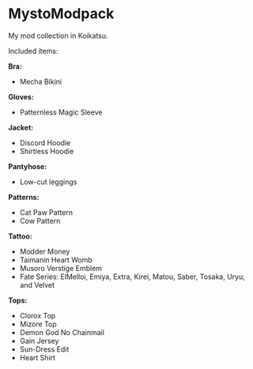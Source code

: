 # MystoModpack
My mod collection in Koikatsu.

Included items:

**Bra:**
* Mecha Bikini

**Gloves:**
* Patternless Magic Sleeve

**Jacket:**
* Discord Hoodie
* Shirtless Hoodie

**Pantyhose:**
* Low-cut leggings

**Patterns:**
* Cat Paw Pattern
* Cow Pattern

**Tattoo:**
* Modder Money
* Taimanin Heart Womb
* Musoro Verstige Emblem
* Fate Series: ElMelloi, Emiya, Extra, Kirei, Matou, Saber, Tosaka, Uryu, and Velvet

**Tops:**
* Clorox Top
* Mizore Top
* Demon God No Chainmail
* Gain Jersey
* Sun-Dress Edit
* Heart Shirt

